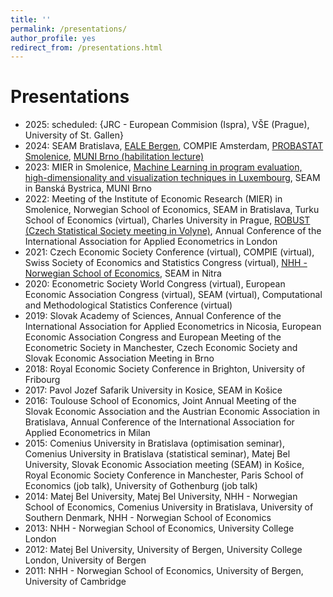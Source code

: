 ```yaml
---
title: ''
permalink: /presentations/
author_profile: yes
redirect_from: /presentations.html
---
```


Presentations
======

- 2025: scheduled: \{JRC - European Commision (Ispra), VŠE (Prague), University of St. Gallen\}
- 2024: SEAM Bratislava, [EALE Bergen](http://lukaslaffers.github.io/files/EALE_Laffers.pdf), COMPIE Amsterdam, [PROBASTAT Smolenice](http://lukaslaffers.github.io/files/LL_probastat3.pdf), [MUNI Brno (habilitation lecture)](http://lukaslaffers.github.io/files/LL_main.pdf)
- 2023: MIER in Smolenice, [Machine Learning in program evaluation, high-dimensionality and visualization techniques in Luxembourg](http://lukaslaffers.github.io/files/DML_presentation-3.pdf), SEAM in Banská Bystrica, MUNI Brno
- 2022: Meeting of the Institute of Economic Research (MIER) in Smolenice, Norwegian School of Economics, SEAM in Bratislava, Turku School of Economics (virtual), Charles University in Prague, [ROBUST (Czech Statistical Society meeting in Volyne)](http://lukaslaffers.github.io/files/DML_robust+copy.pdf), Annual Conference of the International Association for Applied Econometrics in London
- 2021: Czech Economic Society Conference (virtual), COMPIE (virtual), Swiss Society of Economics and Statistics Congress (virtual), [NHH - Norwegian School of Economics](http://lukaslaffers.github.io/files/DML_selection_LL.pdf), SEAM in Nitra
- 2020: Econometric Society World Congress (virtual), European Economic Association Congress (virtual), SEAM (virtual), Computational and Methodological Statistics Conference (virtual)
- 2019: Slovak Academy of Sciences, Annual Conference of the International Association for Applied Econometrics in Nicosia, European Economic Association Congress and European Meeting of the Econometric Society in Manchester, Czech Economic Society and Slovak Economic Association Meeting in Brno
- 2018: Royal Economic Society Conference in Brighton, University of Fribourg
- 2017: Pavol Jozef Safarik University in Kosice, SEAM in Košice
- 2016: Toulouse School of Economics, Joint Annual Meeting of the Slovak Economic Association and the Austrian Economic Association in Bratislava, Annual Conference of the International Association for Applied Econometrics in Milan
- 2015: Comenius University in Bratislava (optimisation seminar), Comenius University in Bratislava (statistical seminar), Matej Bel University, Slovak Economic Association meeting (SEAM) in Košice, Royal Economic Society Conference in Manchester, Paris School of Economics (job talk), University of Gothenburg (job talk)
- 2014: Matej Bel University, Matej Bel University, NHH - Norwegian School of Economics, Comenius University in Bratislava, University of Southern Denmark, NHH - Norwegian School of Economics
- 2013: NHH - Norwegian School of Economics, University College London
- 2012: Matej Bel University, University of Bergen, University College London, University of Bergen
- 2011: NHH - Norwegian School of Economics, University of Bergen, University of Cambridge